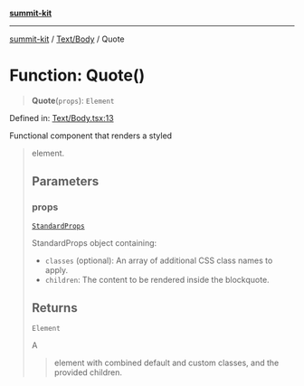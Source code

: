 [**summit-kit**](../../../README.md)

***

[summit-kit](../../../modules.md) / [Text/Body](../README.md) / Quote

# Function: Quote()

> **Quote**(`props`): `Element`

Defined in: [Text/Body.tsx:13](https://github.com/andrewgremlich/summit-kit/blob/688325b7dc32bbcf7e690c6f2d349baccd8a5e42/src/react/Text/Body.tsx#L13)

Functional component that renders a styled <blockquote> element.

## Parameters

### props

[`StandardProps`](../../../Types/general/type-aliases/StandardProps.md)

StandardProps object containing:
  - `classes` (optional): An array of additional CSS class names to apply.
  - `children`: The content to be rendered inside the blockquote.

## Returns

`Element`

A <blockquote> element with combined default and custom classes, and the provided children.
